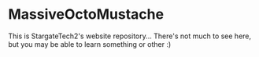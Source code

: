 MassiveOctoMustache
===================

This is StargateTech2's website repository... There's not much to see here, but you may be able to learn something or other :)
